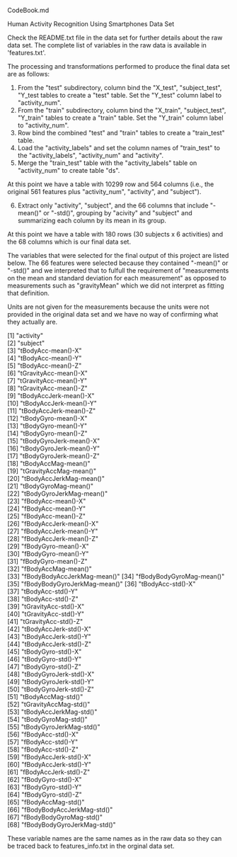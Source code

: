 CodeBook.md

Human Activity Recognition Using Smartphones Data Set

Check the README.txt file in the data set for further details about the raw data set. The complete list of variables in the raw data is available in 'features.txt'.

The processing and transformations performed to produce the final data set are as follows:

1. From the "test" subdirectory, column bind the "X_test", "subject_test", "Y_test tables to create a "test" table. Set the "Y_test" column label to "activity_num".
2. From the "train" subdirectory, column bind the "X_train", "subject_test", "Y_train" tables to create a "train" table. Set the "Y_train" column label to "activity_num".
3. Row bind the combined "test" and "train" tables to create a "train_test" table.
4. Load the "activity_labels" and set the column names of "train_test" to the "activity_labels", "activity_num" and "activity".
5. Merge the "train_test" table with the "activity_labels" table on "activity_num" to create table "ds".

At this point we have a table with 10299 row and 564 columns (i.e., the original 561 features plus "activity_num", "activity", and "subject").

6. Extract only "activity", "subject", and the 66 columns that include "-mean()" or "-std()", grouping by "acivity" and "subject" and summarizing each column by its mean in its group.

At this point we have a table with 180 rows (30 subjects x 6 activities) and the 68 columns which is our final data set.

The variables that were selected for the final output of this project are listed below. The 66 features were selected because they contained "-mean()" or "-std()" and we interpreted that to fulfull the requirement of "measurements on the mean and standard deviation for each measurement" as opposed to measurements such as "gravityMean" which we did not interpret as fitting that definition.

Units are not given for the measurements because the units were not provided in the original data set and we have no way of confirming what they actually are.

 [1] "activity"                   
 [2] "subject"                    
 [3] "tBodyAcc-mean()-X"          
 [4] "tBodyAcc-mean()-Y"          
 [5] "tBodyAcc-mean()-Z"          
 [6] "tGravityAcc-mean()-X"       
 [7] "tGravityAcc-mean()-Y"       
 [8] "tGravityAcc-mean()-Z"       
 [9] "tBodyAccJerk-mean()-X"      
[10] "tBodyAccJerk-mean()-Y"      
[11] "tBodyAccJerk-mean()-Z"      
[12] "tBodyGyro-mean()-X"         
[13] "tBodyGyro-mean()-Y"         
[14] "tBodyGyro-mean()-Z"         
[15] "tBodyGyroJerk-mean()-X"     
[16] "tBodyGyroJerk-mean()-Y"     
[17] "tBodyGyroJerk-mean()-Z"     
[18] "tBodyAccMag-mean()"         
[19] "tGravityAccMag-mean()"      
[20] "tBodyAccJerkMag-mean()"     
[21] "tBodyGyroMag-mean()"        
[22] "tBodyGyroJerkMag-mean()"    
[23] "fBodyAcc-mean()-X"          
[24] "fBodyAcc-mean()-Y"          
[25] "fBodyAcc-mean()-Z"          
[26] "fBodyAccJerk-mean()-X"      
[27] "fBodyAccJerk-mean()-Y"      
[28] "fBodyAccJerk-mean()-Z"      
[29] "fBodyGyro-mean()-X"         
[30] "fBodyGyro-mean()-Y"         
[31] "fBodyGyro-mean()-Z"         
[32] "fBodyAccMag-mean()"         
[33] "fBodyBodyAccJerkMag-mean()" 
[34] "fBodyBodyGyroMag-mean()"    
[35] "fBodyBodyGyroJerkMag-mean()"
[36] "tBodyAcc-std()-X"           
[37] "tBodyAcc-std()-Y"           
[38] "tBodyAcc-std()-Z"           
[39] "tGravityAcc-std()-X"        
[40] "tGravityAcc-std()-Y"        
[41] "tGravityAcc-std()-Z"        
[42] "tBodyAccJerk-std()-X"       
[43] "tBodyAccJerk-std()-Y"       
[44] "tBodyAccJerk-std()-Z"       
[45] "tBodyGyro-std()-X"          
[46] "tBodyGyro-std()-Y"          
[47] "tBodyGyro-std()-Z"          
[48] "tBodyGyroJerk-std()-X"      
[49] "tBodyGyroJerk-std()-Y"      
[50] "tBodyGyroJerk-std()-Z"      
[51] "tBodyAccMag-std()"          
[52] "tGravityAccMag-std()"       
[53] "tBodyAccJerkMag-std()"      
[54] "tBodyGyroMag-std()"         
[55] "tBodyGyroJerkMag-std()"     
[56] "fBodyAcc-std()-X"           
[57] "fBodyAcc-std()-Y"           
[58] "fBodyAcc-std()-Z"           
[59] "fBodyAccJerk-std()-X"       
[60] "fBodyAccJerk-std()-Y"       
[61] "fBodyAccJerk-std()-Z"       
[62] "fBodyGyro-std()-X"          
[63] "fBodyGyro-std()-Y"          
[64] "fBodyGyro-std()-Z"          
[65] "fBodyAccMag-std()"          
[66] "fBodyBodyAccJerkMag-std()"  
[67] "fBodyBodyGyroMag-std()"     
[68] "fBodyBodyGyroJerkMag-std()" 

These variable names are the same names as in the raw data so they can be traced back to features_info.txt in the orginal data set.


